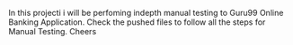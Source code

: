 In this projecti i will be perfoming indepth manual testing to Guru99 Online Banking Application. Check the pushed files to follow all the steps for Manual Testing.
Cheers
